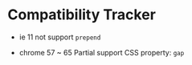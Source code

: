 # Compatibility Tracker

* ie 11 not support `prepend`

* chrome 57 ~ 65 Partial support CSS property: `gap`
